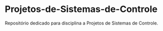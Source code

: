 # Projetos-de-Sistemas-de-Controle
Repositório dedicado para disciplina a Projetos de Sistemas de Controle.
